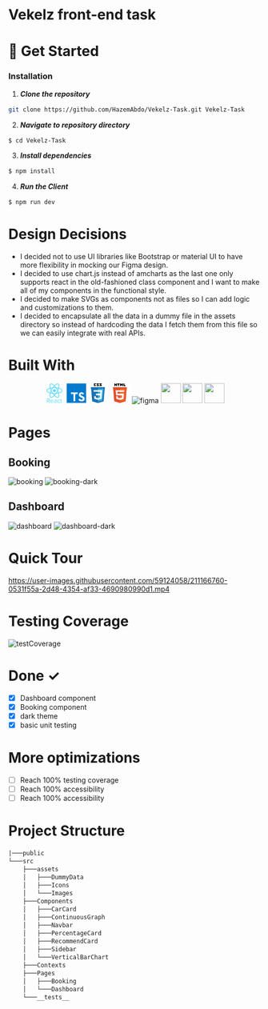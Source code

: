 # Vekelz front-end task

# 🏁 Get Started

### Installation

1. **_Clone the repository_**

```sh
git clone https://github.com/HazemAbdo/Vekelz-Task.git Vekelz-Task
```

2. **_Navigate to repository directory_**

```sh
$ cd Vekelz-Task
```

3. **_Install dependencies_**

```sh
$ npm install
```

4. **_Run the Client_**

```sh
$ npm run dev
```

# Design Decisions
* I decided not to use UI libraries like Bootstrap or material UI to have more flexibility in mocking our Figma design.
* I decided to use chart.js instead of amcharts as the last one only supports react in the old-fashioned class component and I want to make all of my components in the functional style.
* I decided to make SVGs as components not as files so I can add logic and customizations to them.
* I decided to encapsulate all the data in a dummy file in the assets directory so instead of hardcoding the data I fetch them from this file so we can easily integrate with real APIs.

# Built With
<div align="center">
<img src="https://raw.githubusercontent.com/devicons/devicon/master/icons/react/react-original-wordmark.svg" alt="react" width="40" height="40"/> 
<img src="https://raw.githubusercontent.com/devicons/devicon/master/icons/typescript/typescript-original.svg" alt="typescript" width="40" height="40"/>
<img src="https://raw.githubusercontent.com/devicons/devicon/master/icons/css3/css3-original-wordmark.svg" alt="css3" width="40" height="40"/> 
<img src="https://raw.githubusercontent.com/devicons/devicon/master/icons/html5/html5-original-wordmark.svg" alt="html5" width="40" height="40"/> 
<img src="https://www.vectorlogo.zone/logos/figma/figma-icon.svg" alt="figma" width="40" height="40"/>
<img src="https://user-images.githubusercontent.com/59124058/211133880-018f305a-f611-4363-8be6-87dabf2ab8c0.png" width="40" height="40"/>
<img src="https://user-images.githubusercontent.com/59124058/211133825-c23154dd-d99a-4d81-bc27-899989a12131.png" width="40" height="40"/>
<img src="https://user-images.githubusercontent.com/59124058/211134449-da5e36e5-c13e-4629-9a8c-842ec2a099b8.jpg" width="40" height="40"/>
</div>

# Pages
## Booking
![booking](https://user-images.githubusercontent.com/59124058/211134182-38df4e60-7a26-43ba-84a0-b60a52a3be68.png)
![booking-dark](https://user-images.githubusercontent.com/59124058/211134185-af4174cd-9994-420d-ab16-67d12ad89a67.png)
## Dashboard
![dashboard](https://user-images.githubusercontent.com/59124058/211134194-48a4e080-6b3e-4620-9e3d-596a736b1954.png)
![dashboard-dark](https://user-images.githubusercontent.com/59124058/211134197-28638a97-6051-49da-acb8-91fecc25d8bf.png)

# Quick Tour
https://user-images.githubusercontent.com/59124058/211166760-0531f55a-2d48-4354-af33-4690980990d1.mp4

# Testing Coverage
![testCoverage](https://user-images.githubusercontent.com/59124058/211163897-90bcc3ed-52fe-487d-a817-9400e8c1324a.png)

# Done ✓

- [x] Dashboard component
- [x] Booking component
- [x] dark theme
- [x] basic unit testing 

# More optimizations

- [ ] Reach 100% testing coverage
- [ ] Reach 100% accessibility 
- [ ] Reach 100% accessibility   
  
# Project Structure
```
|───public
└───src
    ├───assets
    │   ├───DummyData
    │   ├───Icons
    │   └───Images
    ├───Components
    │   ├───CarCard
    │   ├───ContinuousGraph
    │   ├───Navbar
    │   ├───PercentageCard
    │   ├───RecommendCard
    │   ├───Sidebar
    │   └───VerticalBarChart
    ├───Contexts
    ├───Pages
    │   ├───Booking
    │   └───Dashboard
    └───__tests__
```
